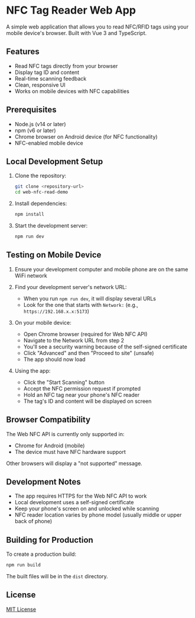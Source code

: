 # NFC Tag Reader Web App

A simple web application that allows you to read NFC/RFID tags using your mobile device's browser. Built with Vue 3 and TypeScript.

## Features

- Read NFC tags directly from your browser
- Display tag ID and content
- Real-time scanning feedback
- Clean, responsive UI
- Works on mobile devices with NFC capabilities

## Prerequisites

- Node.js (v14 or later)
- npm (v6 or later)
- Chrome browser on Android device (for NFC functionality)
- NFC-enabled mobile device

## Local Development Setup

1. Clone the repository:
   ```bash
   git clone <repository-url>
   cd web-nfc-read-demo
   ```

2. Install dependencies:
   ```bash
   npm install
   ```

3. Start the development server:
   ```bash
   npm run dev
   ```

## Testing on Mobile Device

1. Ensure your development computer and mobile phone are on the same WiFi network

2. Find your development server's network URL:
   - When you run `npm run dev`, it will display several URLs
   - Look for the one that starts with `Network:` (e.g., `https://192.168.x.x:5173`)

3. On your mobile device:
   - Open Chrome browser (required for Web NFC API)
   - Navigate to the Network URL from step 2
   - You'll see a security warning because of the self-signed certificate
   - Click "Advanced" and then "Proceed to site" (unsafe)
   - The app should now load

4. Using the app:
   - Click the "Start Scanning" button
   - Accept the NFC permission request if prompted
   - Hold an NFC tag near your phone's NFC reader
   - The tag's ID and content will be displayed on screen

## Browser Compatibility

The Web NFC API is currently only supported in:
- Chrome for Android (mobile)
- The device must have NFC hardware support

Other browsers will display a "not supported" message.

## Development Notes

- The app requires HTTPS for the Web NFC API to work
- Local development uses a self-signed certificate
- Keep your phone's screen on and unlocked while scanning
- NFC reader location varies by phone model (usually middle or upper back of phone)

## Building for Production

To create a production build:

```bash
npm run build
```

The built files will be in the `dist` directory.

## License

[MIT License](LICENSE)
